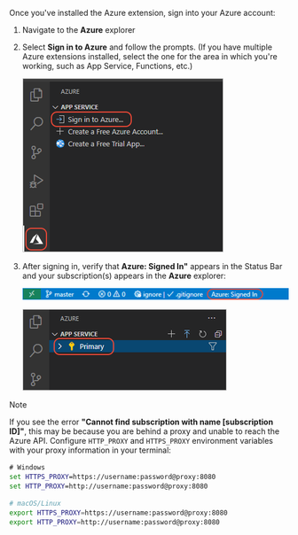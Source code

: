 Once you've installed the Azure extension, sign into your Azure account:

1. Navigate to the **Azure** explorer
1. Select **Sign in to Azure** and follow the prompts. (If you have multiple Azure extensions installed, select the one for the area in which you're working, such as App Service, Functions, etc.)

    ![Sign in to Azure through VS Code](../media/deploy-azure/sign-in-to-azure-through-visual-studio-code.png)

1. After signing in, verify that **Azure: Signed In"** appears in the Status Bar and your subscription(s) appears in the **Azure** explorer:

    ![Visual Studio Code status bar showing Azure account](../media/deploy-azure/azure-account-status-bar-in-visual-studio-code.png)

    ![Visual Studio Code Azure App Service explorer showing subscriptions](../media/deploy-azure/view-azure-subscription-in-visual-studio-code-app-service-explorer.png)

> [!NOTE]
> If you see the error **"Cannot find subscription with name [subscription ID]"**, this may be because you are behind a proxy and unable to reach the Azure API. Configure `HTTP_PROXY` and `HTTPS_PROXY` environment variables with your proxy information in your terminal:
>
> ```cmd
> # Windows
> set HTTPS_PROXY=https://username:password@proxy:8080
> set HTTP_PROXY=http://username:password@proxy:8080
> ```
>
> ```bash
> # macOS/Linux
> export HTTPS_PROXY=https://username:password@proxy:8080
> export HTTP_PROXY=http://username:password@proxy:8080
> ```

